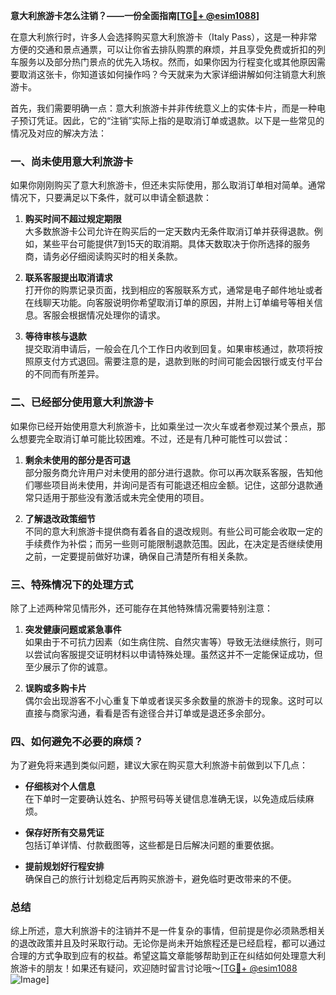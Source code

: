 **意大利旅游卡怎么注销？——一份全面指南[[TG💪+ @esim1088](https://t.me/s/esim1088)]**

在意大利旅行时，许多人会选择购买意大利旅游卡（Italy Pass），这是一种非常方便的交通和景点通票，可以让你省去排队购票的麻烦，并且享受免费或折扣的列车服务以及部分热门景点的优先入场权。然而，如果你因为行程变化或其他原因需要取消这张卡，你知道该如何操作吗？今天就来为大家详细讲解如何注销意大利旅游卡。

首先，我们需要明确一点：意大利旅游卡并非传统意义上的实体卡片，而是一种电子预订凭证。因此，它的“注销”实际上指的是取消订单或退款。以下是一些常见的情况及对应的解决方法：

### 一、尚未使用意大利旅游卡

如果你刚刚购买了意大利旅游卡，但还未实际使用，那么取消订单相对简单。通常情况下，只要满足以下条件，就可以申请全额退款：

1. **购买时间不超过规定期限**  
   大多数旅游卡公司允许在购买后的一定天数内无条件取消订单并获得退款。例如，某些平台可能提供7到15天的取消期。具体天数取决于你所选择的服务商，请务必仔细阅读购买时的相关条款。

2. **联系客服提出取消请求**  
   打开你的购票记录页面，找到相应的客服联系方式，通常是电子邮件地址或者在线聊天功能。向客服说明你希望取消订单的原因，并附上订单编号等相关信息。客服会根据情况处理你的请求。

3. **等待审核与退款**  
   提交取消申请后，一般会在几个工作日内收到回复。如果审核通过，款项将按照原支付方式退回。需要注意的是，退款到账的时间可能会因银行或支付平台的不同而有所差异。

### 二、已经部分使用意大利旅游卡

如果你已经开始使用意大利旅游卡，比如乘坐过一次火车或者参观过某个景点，那么想要完全取消订单可能比较困难。不过，还是有几种可能性可以尝试：

1. **剩余未使用的部分是否可退**  
   部分服务商允许用户对未使用的部分进行退款。你可以再次联系客服，告知他们哪些项目尚未使用，并询问是否有可能退还相应金额。记住，这部分退款通常只适用于那些没有激活或未完全使用的项目。

2. **了解退改政策细节**  
   不同的意大利旅游卡提供商有着各自的退改规则。有些公司可能会收取一定的手续费作为补偿；而另一些则可能限制退款范围。因此，在决定是否继续使用之前，一定要提前做好功课，确保自己清楚所有相关条款。

### 三、特殊情况下的处理方式

除了上述两种常见情形外，还可能存在其他特殊情况需要特别注意：

1. **突发健康问题或紧急事件**  
   如果由于不可抗力因素（如生病住院、自然灾害等）导致无法继续旅行，则可以尝试向客服提交证明材料以申请特殊处理。虽然这并不一定能保证成功，但至少展示了你的诚意。

2. **误购或多购卡片**  
   偶尔会出现游客不小心重复下单或者误买多余数量的旅游卡的现象。这时可以直接与商家沟通，看看是否有途径合并订单或是退还多余部分。

### 四、如何避免不必要的麻烦？

为了避免将来遇到类似问题，建议大家在购买意大利旅游卡前做到以下几点：

- **仔细核对个人信息**  
  在下单时一定要确认姓名、护照号码等关键信息准确无误，以免造成后续麻烦。

- **保存好所有交易凭证**  
  包括订单详情、付款截图等，这些都是日后解决问题的重要依据。

- **提前规划好行程安排**  
  确保自己的旅行计划稳定后再购买旅游卡，避免临时更改带来的不便。

### 总结

综上所述，意大利旅游卡的注销并不是一件复杂的事情，但前提是你必须熟悉相关的退改政策并且及时采取行动。无论你是尚未开始旅程还是已经启程，都可以通过合理的方式争取到应有的权益。希望这篇文章能够帮助到正在纠结如何处理意大利旅游卡的朋友！如果还有疑问，欢迎随时留言讨论哦～[[TG💪+ @esim1088](https://t.me/s/esim1088) ![Image](https://i.postimg.cc/4NQfJmqS/Snipaste-2025-05-13-00-14-12.png)]